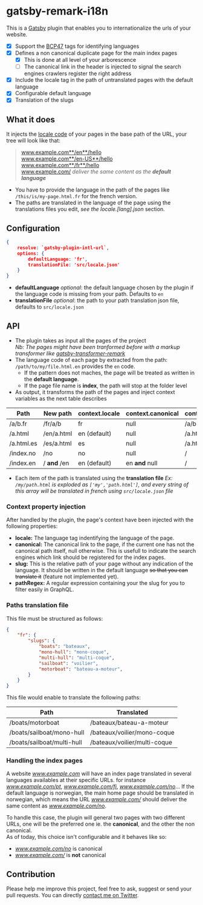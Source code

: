 # gatsby-remark-i18n

This is a [Gatsby][1] plugin that enables you to internationalize the urls of your website.

- [x] Support the [BCP47](https://tools.ietf.org/html/bcp47) tags for identifying languages
- [x] Defines a non canonical duplicate page for the main index pages
  - [x] This is done at all level of your arborescence
  - [ ] The canonical link in the header is injected to signal the search engines crawlers register the right address
- [x] Include the locale tag in the path of untranslated pages with the default language
- [x] Configurable default language
- [x] Translation of the slugs

## What it does

It injects the [locale code][3] of your pages in the base path of the URL, your tree will look like that:

> www.example.com**/en**/hello  
> www.example.com**/en-US**/hello  
> www.example.com**/fr**/hello  
> www.example.com/ _deliver the same content as the **default language**_

- You have to provide the language in the path of the pages like `/this/is/my-page.html.fr`
  for the french version.  
- The paths are translated in the language of the page using the translations files you edit,
  _see the locale.[lang].json_ section.

## Configuration

```json
{
    resolve: `gatsby-plugin-intl-url`,
    options: {
        defaultLanguage: 'fr',
        translationFile: 'src/locale.json'
    }
}
```

- **defaultLanguage** _optional_: the default language chosen by the plugin if the language code is missing from your
  path. Defaults to `en`
- **translationFile** _optional_: the path to your path translation json file, defaults to `src/locale.json`

## API

- The plugin takes as input all the pages of the project  
  _Nb: The pages might have been tranformed before with a markup transformer like [gatsby-transformer-remark][2]_
- The language code of each page by extracted from the path: `/path/to/my/file.html.en` provides the `en` code.  
  - If the pattern does not maches, the page will be treated as written in the **default language**.
  - If the page file name is **index**, the path will stop at the folder level
- As output, it transforms the path of the pages and inject context variables as the next table describes  

| Path        | New path        | context.locale   | context.canonical    | context.slug     | context.pathRegex    |
| ----------- | --------------- | ---------------- | -------------------- | ---------------- | -------------------- |
| /a/b.fr     | /fr/a/b         | fr               | null                 | /a/b             | /a/b/                |
| /a.html     | /en/a.html      | en (default)     | null                 | /a.html          | /a.html/             |
| /a.html.es  | /es/a.html      | es               | null                 | /a.html          | /a.html/             |
| /index.no   | /no             | no               | null                 | /                | //                   |
| /index.en   | / **and** /en   | en (default)     | en **and** null      | /                | //                   |

- Each item of the path is translated using the **translation file**
  _Ex: `/my/path.html` is exploded as `['my','path.html']`, and every string of this array will be translated
  in french using `src/locale.json` file_

### Context property injection

After handled by the plugin, the page's context have been injected with the following properties:
- **locale:** The language tag indentifying the language of the page.
- **canonical:** The canonical link to the page, if the current one has not the canonical path itself, null otherwise.
  This is usefull to indicate the search engines which link should be
  registered for the index pages.
- **slug:** This is the relative path of your page without any indication of the language. It should be written in the
  default language ~~so that you can translate it~~ (feature not implemented yet).
- **pathRegex:** A regular expression containing your the slug for you to filter easily in GraphQL.

### Paths translation file

This file must be structured as follows:
```json
{
    "fr": {
        "slugs": {
            "boats": "bateaux",
            "mono-hull": "mono-coque",
            "multi-hull": "multi-coque",
            "sailboat": "voilier",
            "motorboat": "bateau-a-moteur",
        }
    }
}
```

This file would enable to translate the following paths:

| Path                       | Translated                   |
| -------------------------- | ---------------------------- |
| /boats/motorboat           | /bateaux/bateau-a-moteur     |
| /boats/sailboat/mono-hull  | /bateaux/voilier/mono-coque  |
| /boats/sailboat/multi-hull | /bateaux/voilier/multi-coque |


### Handling the index pages

A website _www.example.com_ will have an index page translated in several languages availables at their specific URLs.
for instance _www.example.com/pt_, _www.example.com/fi_, _www.example.com/no_... If the default language is norwegian, the
main home page should be translated in norwegian, which means the URL _www.example.com/_ should deliver the same content as
_www.example.com/no_.

To handle this case, the plugin will general two pages with two different URLs, one will be the preferred one
ie. the **canonical**, and the other the non canonical.  
As of today, this choice isn't configurable and it behaves like so:
- _www.example.com/no_ is canonical
- _www.example.com/_ is **not** canonical

## Contribution

Please help me improve this project, feel free to ask, suggest or send your pull requests. You can directly 
[contact me on Twitter](https://twitter.com/vtellier).


[1]: gatsbyjs.org
[2]: https://github.com/gatsbyjs/gatsby/tree/master/packages/gatsby-transformer-remark
[3]: https://formatjs.io/guides/basic-i18n/#locales

